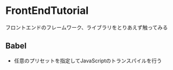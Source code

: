 # FrontEndTutorial
フロントエンドのフレームワーク、ライブラリをとりあえず触ってみる

## Babel

* 任意のプリセットを指定してJavaScriptのトランスパイルを行う
